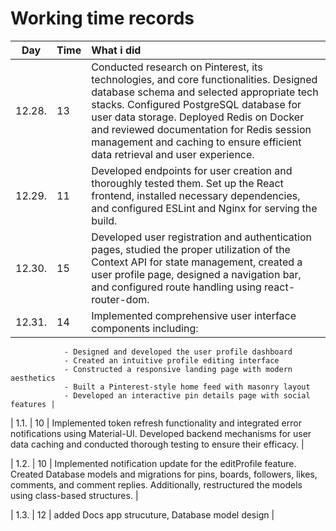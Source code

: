 # Working time records

|  Day   | Time | What i did                                                                                                                                                                                                                                                                                                                                             |
| :----: | :--- | :----------------------------------------------------------------------------------------------------------------------------------------------------------------------------------------------------------------------------------------------------------------------------------------------------------------------------------------------------- |
| 12.28. | 13   | Conducted research on Pinterest, its technologies, and core functionalities. Designed database schema and selected appropriate tech stacks. Configured PostgreSQL database for user data storage. Deployed Redis on Docker and reviewed documentation for Redis session management and caching to ensure efficient data retrieval and user experience. |
| 12.29. | 11   | Developed endpoints for user creation and thoroughly tested them. Set up the React frontend, installed necessary dependencies, and configured ESLint and Nginx for serving the build.                                                                                                                                                                  |
| 12.30. | 15   | Developed user registration and authentication pages, studied the proper utilization of the Context API for state management, created a user profile page, designed a navigation bar, and configured route handling using react-router-dom.                                                                                                            |
| 12.31. | 14   | Implemented comprehensive user interface components including:                                                                                                                                                                                                                                                                                         |

                - Designed and developed the user profile dashboard
                - Created an intuitive profile editing interface
                - Constructed a responsive landing page with modern aesthetics
                - Built a Pinterest-style home feed with masonry layout
                - Developed an interactive pin details page with social features |

| 1.1. | 10 | Implemented token refresh functionality and integrated error notifications using Material-UI. Developed backend mechanisms for user data caching and conducted thorough testing to ensure their efficacy. |

| 1.2. | 10 | Implemented notification update for the editProfile feature. Created Database models and migrations for pins, boards, followers, likes, comments, and comment replies. Additionally, restructured the models using class-based structures. |

| 1.3. | 12 | added Docs app strucuture, Database model design |
